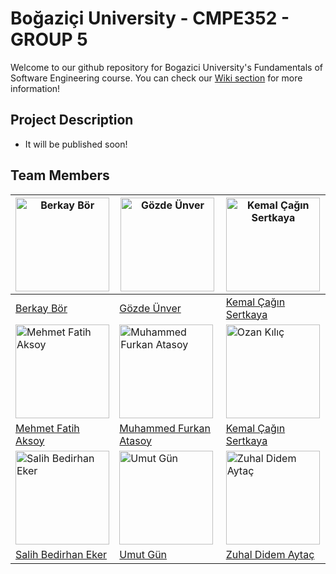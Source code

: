 # Boğaziçi University - CMPE352 - GROUP 5 
Welcome to our github repository for Bogazici University's Fundamentals of Software Engineering course.
You can check our [Wiki section](https://github.com/bounswe/2021SpringGroup5/wiki) for more information!

## Project Description
* It will be published soon!

## Team Members
|<img src="https://avatars.githubusercontent.com/berkaybor" alt="Berkay Bör" width="150"> | <img src="https://avatars.githubusercontent.com/GozdeUnver" alt="Gözde Ünver" width="150"> | <img src="https://avatars.githubusercontent.com/cagin24" alt="Kemal Çağın Sertkaya" width="150"> | 
|---|---|---|
|[Berkay Bör](https://github.com/berkaybor)|[Gözde Ünver](https://github.com/GozdeUnver)|[Kemal Çağın Sertkaya](https://github.com/cagin24)|[Mehmet Fatih Aksoy](https://github.com/e7hdk)|
|<img src="https://avatars.githubusercontent.com/e7hdk" alt="Mehmet Fatih Aksoy" width="150"> | <img src="https://avatars.githubusercontent.com/atasoyfurkan" alt="Muhammed Furkan Atasoy" width="150"> | <img src="https://avatars.githubusercontent.com/Oozankilic" alt="Ozan Kılıç" width="150"> | 
|[Mehmet Fatih Aksoy](https://github.com/e7hdk)|[Muhammed Furkan Atasoy](https://github.com/atasoyfurkan)|[Kemal Çağın Sertkaya](https://github.com/cagin24)|[Ozan Kılıç](https://github.com/Oozankilic)|
|<img src="https://avatars.githubusercontent.com/salih997" alt="Salih Bedirhan Eker" width="150"> | <img src="https://avatars.githubusercontent.com/umutgun17" alt="Umut Gün" width="150"> | <img src="https://avatars.githubusercontent.com/zudiay" alt="Zuhal Didem Aytaç" width="150"> | 
|[Salih Bedirhan Eker](https://github.com/salih997)|[Umut Gün](https://github.com/umutgun17)|[Zuhal Didem Aytaç](https://github.com/zudiay)|